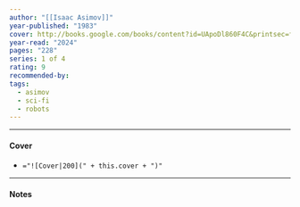 ```yaml
---
author: "[[Isaac Asimov]]"
year-published: "1983"
cover: http://books.google.com/books/content?id=UApoDl860F4C&printsec=frontcover&img=1&zoom=1&source=gbs_api
year-read: "2024"
pages: "228"
series: 1 of 4
rating: 9
recommended-by: 
tags:
  - asimov
  - sci-fi
  - robots
---
```


---
#### Cover
- `="![Cover|200](" + this.cover + ")"`
---
#### Notes